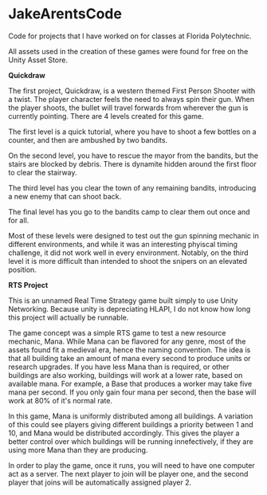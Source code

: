 # JakeArentsCode
Code for projects that I have worked on for classes at Florida Polytechnic.

All assets used in the creation of these games were found for free on the Unity Asset Store.

<b>Quickdraw</b>

The first project, Quickdraw, is a western themed First Person Shooter with a twist. The player character feels the need to always spin their gun. When the player shoots, the bullet will travel forwards from wherever the gun is currently pointing. There are 4 levels created for this game.

The first level is a quick tutorial, where you have to shoot a few bottles on a counter, and then are ambushed by two bandits.

On the second level, you have to rescue the mayor from the bandits, but the stairs are blocked by debris. There is dynamite hidden around the first floor to clear the stairway.

The third level has you clear the town of any remaining bandits, introducing a new enemy that can shoot back.

The final level has you go to the bandits camp to clear them out once and for all.

Most of these levels were designed to test out the gun spinning mechanic in different environments, and while it was an interesting phyiscal timing challenge, it did not work well in every environment. Notably, on the third level it is more difficult than intended to shoot the snipers on an elevated position.


<b>RTS Project</b>

This is an unnamed Real Time Strategy game built simply to use Unity Networking. Because unity is depreciating HLAPI, I do not know how long this project will actually be runnable.

The game concept was a simple RTS game to test a new resource mechanic, Mana. While Mana can be flavored for any genre, most of the assets found fit a medieval era, hence the naming convention. The idea is that all building take an amount of mana every second to produce units or research upgrades. If you have less Mana than is required, or other buildings are also working, buildings will work at a lower rate, based on available mana. For example, a Base that produces a worker may take five mana per second. If you only gain four mana per second, then the base will work at 80% of it's normal rate.

In this game, Mana is uniformly distributed among all buildings. A variation of this could see players giving different buildings a priority between 1 and 10, and Mana would be distributed accordingly. This gives the player a better control over which buildings will be running innefectively, if they are using more Mana than they are producing.

In order to play the game, once it runs, you will need to have one computer act as a server. The next player to join will be player one, and the second player that joins will be automatically assigned player 2.
